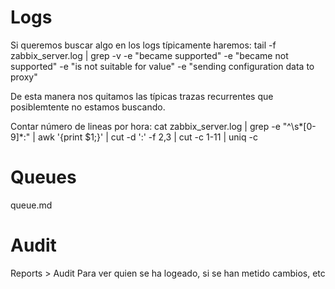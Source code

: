 # Logs
Si queremos buscar algo en los logs típicamente haremos:
tail -f zabbix_server.log | grep -v -e "became supported" -e "became not supported" -e "is not suitable for value" -e "sending configuration data to proxy"

De esta manera nos quitamos las típicas trazas recurrentes que posiblemtente no estamos buscando.


Contar número de lineas por hora:
cat zabbix_server.log | grep -e "^\s*[0-9]*:" | awk '{print $1;}' | cut -d ':' -f 2,3 | cut -c 1-11 | uniq -c


# Queues
queue.md


# Audit
Reports > Audit
Para ver quien se ha logeado, si se han metido cambios, etc
